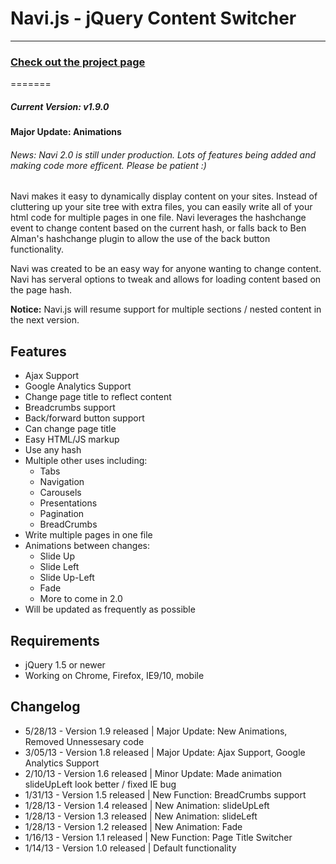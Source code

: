 <h1>Navi.js - jQuery Content Switcher</h1>
<hr/>
<h3><a href="http://navi.grantcr.com">Check out the project page</a></h3>
=======
<h5>Current Version: <strong>v1.9.0</strong></h5>
<strong>Major Update: Animations</strong>

<h6>News: Navi 2.0 is still under production. Lots of features being added and making code more efficent. Please be patient :) </h6>

Navi makes it easy to dynamically display content on your sites. Instead of cluttering up your site tree with extra files, you can easily write all of your html code for multiple pages in one file. Navi leverages the hashchange event to change content based on the current hash, or falls back to Ben Alman's hashchange plugin to allow the use of the back button functionality.


Navi was created to be an easy way for anyone wanting to change content. Navi has serveral options to tweak and allows for loading content based on the page hash.

<b>Notice:</b> Navi.js will resume support for multiple sections / nested content in the next version.
<h2>Features</h2>
<ul>
  <li>Ajax Support</li>
  <li>Google Analytics Support</li>
  <li>Change page title to reflect content</li>
  <li>Breadcrumbs support</li>
  <li>Back/forward button support</li>
  <li>Can change page title</li>
  <li>Easy HTML/JS markup</li>
  <li>Use any hash</li>
  <li>Multiple other uses including:
    <ul>
      <li>Tabs</li>
      <li>Navigation</li>
      <li>Carousels</li>
      <li>Presentations</li>
      <li>Pagination</li>
      <li>BreadCrumbs</li>
    </ul>
  </li>
  <li>Write multiple pages in one file</li>
  <li>Animations between changes:
    <ul>
      <li>Slide Up</li>
      <li>Slide Left</li>
      <li>Slide Up-Left</li>
      <li>Fade</li>
      <li>More to come in 2.0</li>
    </ul>
  </li>
  <li>Will be updated as frequently as possible</li>
</ul>
<h2>Requirements</h2>
  <ul>
    <li>jQuery 1.5 or newer</li>
    <li>Working on Chrome, Firefox, IE9/10, mobile</li>
  </ul>
<h2>Changelog</h2>
<ul>
  <li>5/28/13 - Version 1.9 released | Major Update: New Animations, Removed Unnessesary code</li>
  <li>3/05/13 - Version 1.8 released | Major Update: Ajax Support, Google Analytics Support</li>
  <li>2/10/13 - Version 1.6 released | Minor Update: Made animation slideUpLeft look better / fixed IE bug</li>
  <li>1/31/13 - Version 1.5 released | New Function: BreadCrumbs support</li>
  <li>1/28/13 - Version 1.4 released | New Animation: slideUpLeft</li>
  <li>1/28/13 - Version 1.3 released | New Animation: slideLeft</li>
  <li>1/28/13 - Version 1.2 released | New Animation: Fade</li>
  <li>1/16/13 - Version 1.1 released | New Function: Page Title Switcher</li>
  <li>1/14/13 - Version 1.0 released | Default functionality</li>
</ul>
